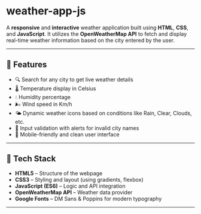 # weather-app-js
A **responsive** and **interactive** weather application built using **HTML**, **CSS**, and **JavaScript**. It utilizes the **OpenWeatherMap API** to fetch and display real-time weather information based on the city entered by the user.

---

## 🚀 Features

- 🔍 Search for any city to get live weather details
- 🌡️ Temperature display in Celsius
- 💧 Humidity percentage
- 🌬️ Wind speed in Km/h
- 🌤️ Dynamic weather icons based on conditions like Rain, Clear, Clouds, etc.
- 🧩 Input validation with alerts for invalid city names
- 📱 Mobile-friendly and clean user interface

---

## 🧰 Tech Stack

- **HTML5** – Structure of the webpage  
- **CSS3** – Styling and layout (using gradients, flexbox)  
- **JavaScript (ES6)** – Logic and API integration  
- **OpenWeatherMap API** – Weather data provider  
- **Google Fonts** – DM Sans & Poppins for modern typography  

---
